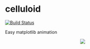 # celluloid

[![Build Status](https://travis-ci.com/jwkvam/celluloid.svg?branch=master)](https://travis-ci.com/jwkvam/celluloid)

Easy matplotlib animation

<p align="center">
  <img src="https://user-images.githubusercontent.com/86304/48657442-9c11e080-e9e5-11e8-9f54-f46a960be7dd.gif">
</p>
